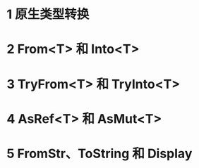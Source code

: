 # 1 原生类型转换



# 2 From\<T\> 和 Into\<T\>



# 3 TryFrom\<T\> 和 TryInto\<T\>



# 4 AsRef\<T\> 和 AsMut\<T\>



# 5 FromStr、ToString 和 Display
